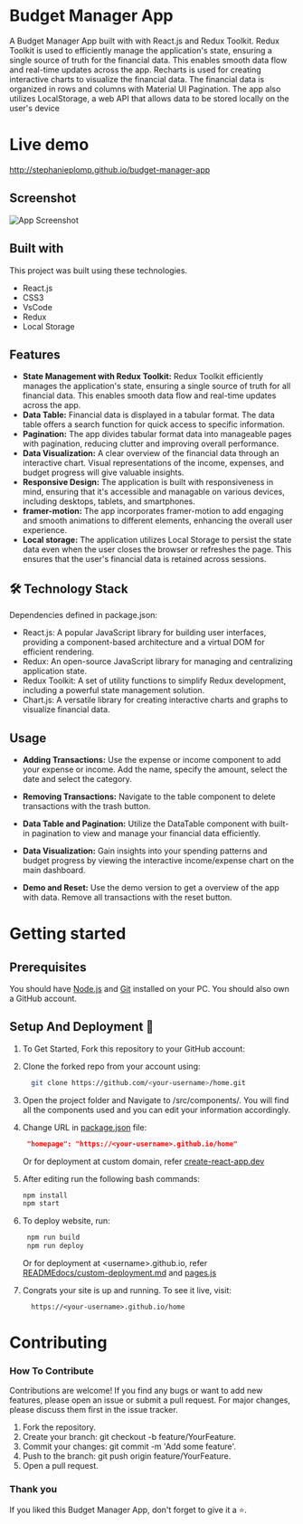 
# Budget Manager App

A Budget Manager App built with with React.js and Redux Toolkit. Redux Toolkit is used to efficiently manage the application's state, ensuring a single source of truth for the financial data. This enables smooth data flow and real-time updates across the app. Recharts is used for creating interactive charts to visualize the financial data. The financial data is organized in rows and columns with Material UI Pagination. The app also utilizes LocalStorage, a web API that allows data to be stored locally on the user's device



# Live demo

http://stephanieplomp.github.io/budget-manager-app

## Screenshot

![App Screenshot](https://stephanieplomp.github.io/static/media/budgetManager.223856d050002f8f1ff2.png)

## Built with

This project was built using these technologies.

- React.js
- CSS3
- VsCode
- Redux
- Local Storage

## Features

- **State Management with Redux Toolkit:** Redux Toolkit efficiently manages the application's state, ensuring a single source of truth for all financial data. This enables smooth data flow and real-time updates across the app.
- **Data Table:** Financial data is displayed in a tabular format. The data table offers a search function for quick access to specific information.
- **Pagination:** The app divides tabular format data into manageable pages with pagination, reducing clutter and improving overall performance.
- **Data Visualization:** A clear overview of the financial data through an interactive chart. Visual representations of the income, expenses, and budget progress will give valuable insights.
- **Responsive Design:** The application is built with responsiveness in mind, ensuring that it's accessible and managable on various devices, including desktops, tablets, and smartphones.
- **framer-motion:** The app incorporates framer-motion to add engaging and smooth animations to different elements, enhancing the overall user experience.
- **Local storage:** The application utilizes Local Storage to persist the state data even when the user closes the browser or refreshes the page. This ensures that the user's financial data is retained across sessions.

## 🛠️ Technology Stack 

Dependencies defined in package.json:

- React.js: A popular JavaScript library for building user interfaces, providing a component-based architecture and a virtual DOM for efficient rendering.
- Redux: An open-source JavaScript library for managing and centralizing application state.
- Redux Toolkit: A set of utility functions to simplify Redux development, including a powerful state management solution.
- Chart.js: A versatile library for creating interactive charts and graphs to visualize financial data.

## Usage

- **Adding Transactions:** Use the expense or income component to add your expense or income. Add the name, specify the amount, select the date and select the category.

- **Removing Transactions:** Navigate to the table component to delete transactions with the trash button. 

- **Data Table and Pagination:** Utilize the DataTable component with built-in pagination to view and manage your financial data efficiently.

- **Data Visualization:** Gain insights into your spending patterns and budget progress by viewing the interactive income/expense chart on the main dashboard.
  
- **Demo and Reset:** Use the demo version to get a overview of the app with data. Remove all transactions with the reset button.
  


# Getting started

## Prerequisites 

You should have [Node.js](https://nodejs.org/en/) and [Git](https://git-scm.com/) installed on your PC. You should also own a GitHub account.


## Setup And Deployment 🔧

1. To Get Started, Fork this repository to your GitHub account:
2. Clone the forked repo from your account using:

   ```bash
     git clone https://github.com/<your-username>/home.git
   ```

3. Open the project folder and Navigate to /src/components/. You will find all the components used and you can edit your information accordingly.

4. Change URL in [package.json](./package.json) file:

   ```json
    "homepage": "https://<your-username>.github.io/home"
   ```

   Or for deployment at custom domain, refer [create-react-app.dev](https://create-react-app.dev/docs/deployment/#step-1-add-homepage-to-packagejson)

5. After editing run the following bash commands:

   ```bash
   npm install
   npm start
   ```

6. To deploy website, run:

   ```bash
    npm run build
    npm run deploy
   ```

   Or for deployment at \<username>.github.io, refer [READMEdocs/custom-deployment.md](./READMEdocs/custom-deployment.md) and [pages.js](./pages.js)

7. Congrats your site is up and running. To see it live, visit:

   ```https
     https://<your-username>.github.io/home
   ```



# Contributing

### How To Contribute 

Contributions are welcome! If you find any bugs or want to add new features, please open an issue or submit a pull request. For major changes, please discuss them first in the issue tracker.

1. Fork the repository.
2. Create your branch: git checkout -b feature/YourFeature.
3. Commit your changes: git commit -m 'Add some feature'.
4. Push to the branch: git push origin feature/YourFeature.
5. Open a pull request.

### Thank you
If you liked this Budget Manager App, don't forget to give it a ⭐.
